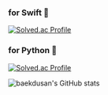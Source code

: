 <!--
**baekdusan/baekdusan** is a ✨ _special_ ✨ repository because its `README.md` (this file) appears on your GitHub profile.

Here are some ideas to get you started:

- 🔭 I’m currently working on ...
- 🌱 I’m currently learning ...
- 👯 I’m looking to collaborate on ...
- 🤔 I’m looking for help with ...
- 💬 Ask me about ...
- 📫 How to reach me: ...
- 😄 Pronouns: ...
- ⚡ Fun fact: ...
-->
### for Swift 🍏
[![Solved.ac Profile](http://mazassumnida.wtf/api/generate_badge?boj=santoo)](https://solved.ac/santoo)
### for Python 🍪
[![Solved.ac Profile](http://mazassumnida.wtf/api/generate_badge?boj=dusanbaek)](https://solved.ac/dusanbaek)

![baekdusan's GitHub stats](https://github-readme-stats.vercel.app/api?username=baekdusan&show_icons=true&theme=highcontrast)
